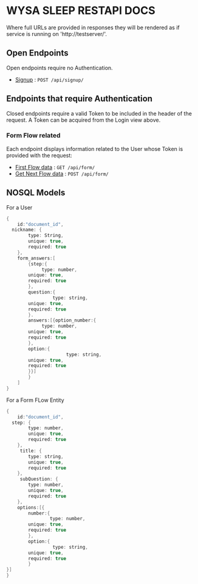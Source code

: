 # WYSA SLEEP RESTAPI DOCS

Where full URLs are provided in responses they will be rendered as if service
is running on 'http://testserver/'.

## Open Endpoints

Open endpoints require no Authentication.

- [Signup](signup.md) : `POST /api/signup/`

## Endpoints that require Authentication

Closed endpoints require a valid Token to be included in the header of the
request. A Token can be acquired from the Login view above.

### Form Flow related

Each endpoint displays information related to the User whose
Token is provided with the request:

- [First Flow data](Form/get.md) : `GET /api/form/`
- [Get Next Flow data](Form/post.md) : `POST /api/form/`

## NOSQL Models

For a User

```c
{
    id:"document_id",
  nickname: {
        type: String,
        unique: true,
        required: true
    },
    form_answers:[
        {step:{
             type: number,
        unique: true,
        required: true
        },
        question:{
                 type: string,
        unique: true,
        required: true
        }.
        answers:[{option_number:{
             type: number,
        unique: true,
        required: true
        },
        option:{
                      type: string,
        unique: true,
        required: true
        }}]
        }
    ]
}
```

For a Form FLow Entity

```c
{
    id:"document_id",
  step: {
        type: number,
        unique: true,
        required: true
    },
     title: {
        type: string,
        unique: true,
        required: true
    },
     subQuestion: {
        type: number,
        unique: true,
        required: true
    },
    options:[{
        number:{
                type: number,
        unique: true,
        required: true
        },
        option:{
                 type: string,
        unique: true,
        required: true
        }
}]
}
```
